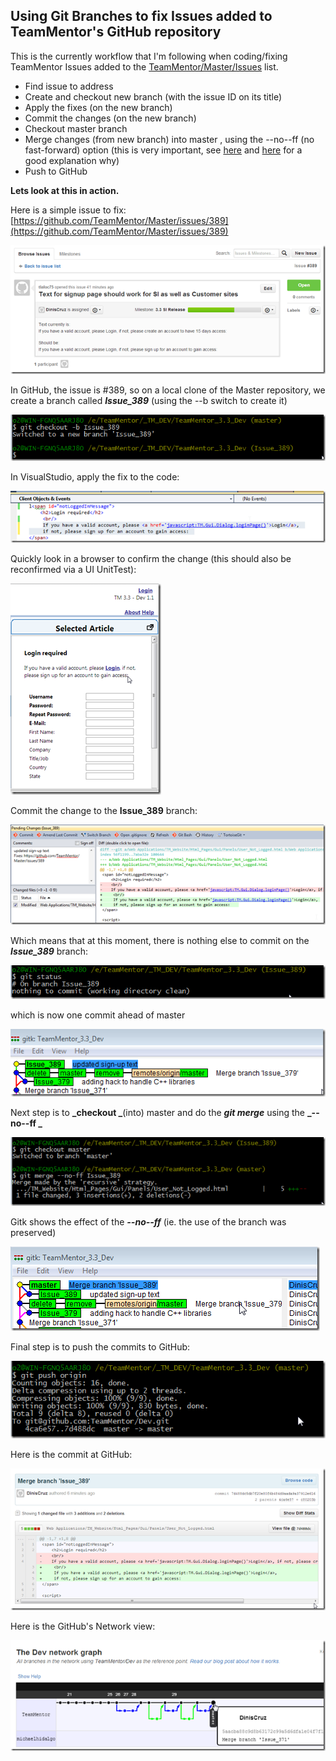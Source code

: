 ## Using Git Branches to fix Issues added to TeamMentor's GitHub repository

This is the currently workflow that I'm following when coding/fixing TeamMentor Issues added to the [TeamMentor/Master/Issues](https://github.com/TeamMentor/Master/issues) list.  


  * Find issue to address
  * Create and checkout new branch (with the issue ID on its title)
  * Apply the fixes (on the new branch)
  * Commit the changes (on the new branch)
  * Checkout master branch
  * Merge changes (from new branch) into master , using the --no--ff (no fast-forward) option (this is very important, see [here](http://stackoverflow.com/questions/6701292/git-fast-forward-vs-no-fast-forward-merge) and [here](http://stackoverflow.com/questions/2850369/why-does-git-use-fast-forward-merging-by-default/2850413#2850413) for a good explanation why)
  * Push to GitHub

**Lets look at this in action.**  

Here is a simple issue to fix: [https://github.com/TeamMentor/Master/issues/389](https://github.com/TeamMentor/Master/issues/389)

![](images/using-git-branch-1.png)

In GitHub, the issue is #389, so on a local clone of the Master repository, we create a branch called **_Issue_389_** (using the --b switch to create it)

![](images/using-git-branch-2.png)

In VisualStudio, apply the fix to the code:

![](images/using-git-branch-3.png)

Quickly look in a browser to confirm the change (this should also be reconfirmed via a UI UnitTest):

![](images/using-git-branch-4.png)

Commit the change to the **Issue_389** branch:

![](images/using-git-branch-5.png)

Which means that at this moment, there is nothing else to commit on the **_Issue_389_** branch:

![](images/using-git-branch-6.png)

which is now one commit ahead of master

![](images/using-git-branch-7.png)

Next step is to **_checkout _**(into) master and do the **_git merge_** using the **_--no--ff _**

![](images/using-git-branch-8.png)

Gitk shows the effect of the **_--no--ff_** (ie. the use of the branch was preserved)

![](images/using-git-branch-9.png)

Final step is to push the commits to GitHub:

![](images/using-git-branch-10.png)

Here is the commit at GitHub:

![](images/using-git-branch-11.png)

Here is the GitHub's Network view:

![](images/using-git-branch-12.png)
